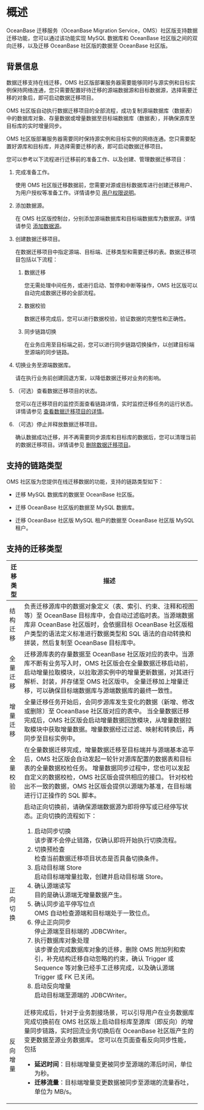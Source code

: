 # 概述

OceanBase 迁移服务（OceanBase Migration Service，OMS）社区版支持数据迁移功能，您可以通过该功能实现 MySQL 数据库和 OceanBase 社区版之间的双向迁移，以及迁移 OceanBase 社区版的数据至 OceanBase 社区版。

## 背景信息

数据迁移支持在线迁移，OMS 社区版部署服务器需要能够同时与源实例和目标实例保持网络连通，您只需要配置好待迁移的源端数据源和目标数据源，选择需要迁移的对象后，即可启动数据迁移项目。

OMS 社区版自动执行数据迁移项目的全部流程，成功复制源端数据库（数据表）中的数据库对象、存量数据或增量数据至目标端数据库（数据表），并确保源库至目标库的实时增量同步。

OMS 社区版部署服务器需要同时保持源实例和目标实例的网络连通。您只需要配置好源库和目标库，并选择需要迁移的表，即可启动数据迁移项目。

您可以参考以下流程进行迁移前的准备工作、以及创建、管理数据迁移项目：

1. 完成准备工作。

   使用 OMS 社区版迁移数据前，您需要对源或目标数据库进行创建迁移用户、为用户授权等准备工作。详情请参见 [用户权限说明](../200.data-migration/200.user-permission-settings.md)。

2. 添加数据源。

   在 OMS 社区版控制台，分别添加源端数据库和目标端数据库为数据源。详情请参见 [添加数据源](../400.manage-data-sources/100.add-a-data-source/100.add-an-oceanbase-ce-data-source.md)。

3. 创建数据迁移项目。

   在数据迁移项目中指定源端、目标端、迁移类型和需要迁移的表。数据迁移项目包括以下流程：

   1. 数据迁移

      您无需处理中间任务，或进行启动、暂停和中断等操作，OMS 社区版可以自动完成数据迁移的全部流程。

   2. 数据校验

      数据迁移完成后，您可以进行数据校验，验证数据的完整性和正确性。

   3. 同步链路切换

      在业务应用至目标端之前，您可以进行同步链路切换操作，以创建目标端至源端的同步链路。

4. 切换业务至源端数据库。

   请在执行业务前创建回退方案，以降低数据迁移对业务的影响。

5. （可选）查看数据迁移项目的状态。

   您可以在迁移项目的监控页面查看链路详情，实时监控迁移任务的运行状态。详情请参见 [查看数据迁移项目的详情](400.manage-data-migration-projects/100.view-details-of-a-data-migration-project.md)。

6. （可选）停止并释放数据迁移项目。

   确认数据成功迁移，并不再需要同步源库和目标库的数据后，您可以清理当前的数据迁移项目。详情请参见 [删除数据迁移项目](400.manage-data-migration-projects/500.delete-a-data-migration-project.md)。

## 支持的链路类型

OMS 社区版为您提供在线迁移数据的功能，支持的链路类型如下：

* 迁移 MySQL 数据库的数据至 OceanBase 社区版。

* 迁移 OceanBase 社区版的数据至 MySQL 数据库。

* 迁移 OceanBase 社区版 MySQL 租户的数据至 OceanBase 社区版 MySQL 租户。

## 支持的迁移类型

| **迁移类型** |           **描述**                   |
|----------|-------------------------------------|
| 结构迁移     | 负责迁移源库中的数据对象定义（表、索引、约束、注释和视图等）至 OceanBase 目标库中，会自动过滤临时表。当源端数据库非 OceanBase 社区版时，会依据目标 OceanBase 社区版租户类型的语法定义标准进行数据类型和 SQL 语法的自动转换和拼装，然后复制至 OceanBase 目标库中。         |
| 全量迁移     | 迁移源库表的存量数据至 OceanBase 社区版对应的表中。当源库不断有业务写入时，OMS 社区版会在全量数据迁移启动前，启动增量拉取模块，以拉取源实例中的增量更新数据，对其进行解析、封装，并存储至 OMS 社区版中。 全量迁移加上增量迁移，可以确保目标端数据库与源端数据库的最终一致性。                                                                                                                                                        |
| 增量迁移     | 全量迁移任务开始后，会同步源库发生变化的数据（新增、修改或删除）至 OceanBase 社区版对应的表中。 当全量数据迁移完成后，OMS 社区版会启动增量数据回放模块，从增量数据拉取模块中获取增量数据。增量数据经过过滤、映射和转换后，再同步至目标实例中。                                                                                                                                                                          |
| 全量校验     | 在全量数据迁移完成，增量数据迁移至目标端并与源端基本追平后，OMS 社区版会自动发起一轮针对源库配置的数据表和目标表的全量数据校检任务。 增量数据同步过程中，您也可以发起自定义的数据校检，OMS 社区版会提供相应的接口。 针对校检出不一致的数据，OMS 社区版会提供以源端为基准，在目标端进行订正操作的 SQL 脚本。                                                                                                                          |
|正向切换|启动正向切换前，请确保源端数据源为即将停写或已经停写状态。正向切换的流程如下：<ol><li>启动同步切换<br>该步骤不会停止链路，仅确认即将开始执行切换流程。<li>切换预检查<br>检查当前数据迁移项目状态是否具备切换条件。<li>启动目标端 Store<br>启动目标端增量拉取，创建并启动目标端 Store。<li>确认源端读写<br>目的是确认源端无增量数据产生。<li>确认同步追平停写位点<br>OMS 自动检查源端和目标端处于一致位点。<li>停止正向同步<br>停止源端至目标端的 JDBCWriter。<li>执行数据库对象处理<br>该步骤会完成数据库对象的迁移，删除 OMS 附加列和索引，补充结构迁移自动忽略的约束，确认 Trigger 或 Sequence 等对象已经手工迁移完成，以及确认源端 Trigger 或 FK 已关闭。<li>启动反向增量<br>启动目标端至源端的 JDBCWriter。  </ol>|
| 反向增量     | 迁移完成后，针对于业务割接场景，可以引导用户在业务数据库完成切换前在 OMS 社区版上启动目标库至源库（即反向）的增量同步链路，实时回流业务切换后在 OceanBase 社区版产生的变更数据至源业务数据库。 您可以在页面查看反向同步性能，包括<ul><li>**延迟时间**：目标端增量变更被同步至源端的滞后时间，单位为秒。<li>**迁移流量**：目标端增量变更数据被同步至源端的流量吞吐，单位为 MB/s。</ul>
